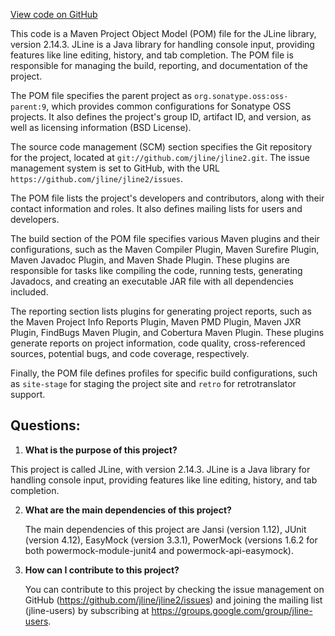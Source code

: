 [View code on GitHub](https://github.com/ergoplatform/ergo/target/streams/_global/assemblyOption/_global/streams/assembly/09b2c888d246f4165f692fc5e8e252fb7da9c865_5296978fd0c28c778ddbb6e1dc0c30cadb998eca_da39a3ee5e6b4b0d3255bfef95601890afd80709/META-INF/maven/jline/jline/pom.xml)

This code is a Maven Project Object Model (POM) file for the JLine library, version 2.14.3. JLine is a Java library for handling console input, providing features like line editing, history, and tab completion. The POM file is responsible for managing the build, reporting, and documentation of the project.

The POM file specifies the parent project as `org.sonatype.oss:oss-parent:9`, which provides common configurations for Sonatype OSS projects. It also defines the project's group ID, artifact ID, and version, as well as licensing information (BSD License).

The source code management (SCM) section specifies the Git repository for the project, located at `git://github.com/jline/jline2.git`. The issue management system is set to GitHub, with the URL `https://github.com/jline/jline2/issues`.

The POM file lists the project's developers and contributors, along with their contact information and roles. It also defines mailing lists for users and developers.

The build section of the POM file specifies various Maven plugins and their configurations, such as the Maven Compiler Plugin, Maven Surefire Plugin, Maven Javadoc Plugin, and Maven Shade Plugin. These plugins are responsible for tasks like compiling the code, running tests, generating Javadocs, and creating an executable JAR file with all dependencies included.

The reporting section lists plugins for generating project reports, such as the Maven Project Info Reports Plugin, Maven PMD Plugin, Maven JXR Plugin, FindBugs Maven Plugin, and Cobertura Maven Plugin. These plugins generate reports on project information, code quality, cross-referenced sources, potential bugs, and code coverage, respectively.

Finally, the POM file defines profiles for specific build configurations, such as `site-stage` for staging the project site and `retro` for retrotranslator support.
## Questions: 
 1. **What is the purpose of this project?**

   This project is called JLine, with version 2.14.3. JLine is a Java library for handling console input, providing features like line editing, history, and tab completion.

2. **What are the main dependencies of this project?**

   The main dependencies of this project are Jansi (version 1.12), JUnit (version 4.12), EasyMock (version 3.3.1), PowerMock (versions 1.6.2 for both powermock-module-junit4 and powermock-api-easymock).

3. **How can I contribute to this project?**

   You can contribute to this project by checking the issue management on GitHub (https://github.com/jline/jline2/issues) and joining the mailing list (jline-users) by subscribing at https://groups.google.com/group/jline-users.